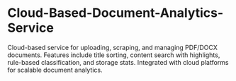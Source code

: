 # Cloud-Based-Document-Analytics-Service
Cloud-based service for uploading, scraping, and managing PDF/DOCX documents. Features include title sorting, content search with highlights, rule-based classification, and storage stats. Integrated with cloud platforms for scalable document analytics.
